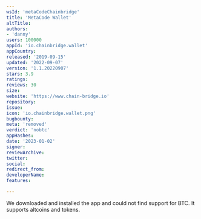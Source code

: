 ```yaml
---
wsId: 'metaCodeChainbridge'
title: 'MetaCode Wallet'
altTitle: 
authors:
- 'danny'
users: 100000
appId: 'io.chainbridge.wallet'
appCountry: 
released: '2019-09-15'
updated: '2022-09-07'
version: '1.1.20220907'
stars: 3.9
ratings: 
reviews: 30
size: 
website: 'https://www.chain-bridge.io'
repository: 
issue: 
icon: 'io.chainbridge.wallet.png'
bugbounty: 
meta: 'removed'
verdict: 'nobtc'
appHashes: 
date: '2023-01-02'
signer: 
reviewArchive: 
twitter: 
social: 
redirect_from: 
developerName: 
features: 

---
```


We downloaded and installed the app and could not find support for BTC. It supports altcoins and tokens. 
